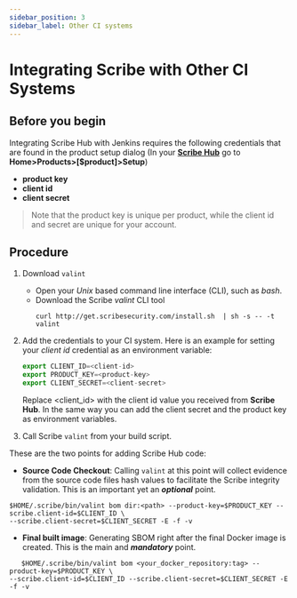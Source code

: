 ```yaml
---
sidebar_position: 3
sidebar_label: Other CI systems
---
```


# Integrating Scribe with Other CI Systems

## Before you begin
Integrating Scribe Hub with Jenkins requires the following credentials that are found in the product setup dialog (In your **[Scribe Hub](https://prod.hub.scribesecurity.com/ "Scribe Hub Link")** go to **Home>Products>[$product]>Setup**)

* **product key**
* **client id**
* **client secret**

>Note that the product key is unique per product, while the client id and secret are unique for your account.

## Procedure
1. Download `valint`  
   * Open your *Unix* based command line interface (CLI), such as *bash*.  
   * Download the Scribe *valint* CLI tool   
      ```
      curl http://get.scribesecurity.com/install.sh  | sh -s -- -t valint
      ```
2. Add the credentials to your CI system.
Here is an example for setting your *client id* credential as an environment variable:  
   ```js
   export CLIENT_ID=<client-id>
   export PRODUCT_KEY=<product-key>
   export CLIENT_SECRET=<client-secret>
   ```
   Replace <client_id> with the client id value you received from **Scribe Hub**. In the same way you can add the client secret and the product key as environment variables.

3. Call Scribe `valint` from your build script.
<!--- Copy from illustration -->
These are the two points for adding Scribe Hub code:
* **Source Code Checkout**: Calling `valint` at this point will collect evidence from the source code files hash values to facilitate the Scribe integrity validation. This is an important yet an ___optional___ point. 

```
$HOME/.scribe/bin/valint bom dir:<path> --product-key=$PRODUCT_KEY --scribe.client-id=$CLIENT_ID \
--scribe.client-secret=$CLIENT_SECRET -E -f -v
```

* **Final built image**: Generating SBOM right after the final Docker image is created. This is the main and ___mandatory___ point.  
```
   $HOME/.scribe/bin/valint bom <your_docker_repository:tag> --product-key=$PRODUCT_KEY \
--scribe.client-id=$CLIENT_ID --scribe.client-secret=$CLIENT_SECRET -E -f -v
```

